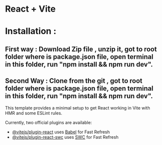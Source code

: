 # React + Vite

# Installation :

## First way : Download Zip file , unzip it, got to root folder where is package.json file, open terminal in this folder, run "npm install && npm run dev".

## Second Way : Clone from the git , got to root folder where is package.json file, open terminal in this folder, run "npm install && npm run dev".

This template provides a minimal setup to get React working in Vite with HMR and some ESLint rules.

Currently, two official plugins are available:

- [@vitejs/plugin-react](https://github.com/vitejs/vite-plugin-react/blob/main/packages/plugin-react/README.md) uses [Babel](https://babeljs.io/) for Fast Refresh
- [@vitejs/plugin-react-swc](https://github.com/vitejs/vite-plugin-react-swc) uses [SWC](https://swc.rs/) for Fast Refresh
